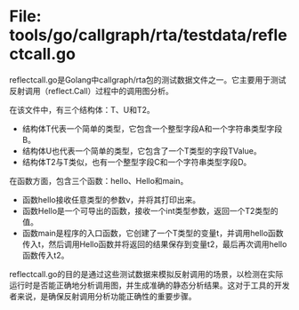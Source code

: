 # File: tools/go/callgraph/rta/testdata/reflectcall.go

reflectcall.go是Golang中callgraph/rta包的测试数据文件之一。它主要用于测试反射调用（reflect.Call）过程中的调用图分析。

在该文件中，有三个结构体：T、U和T2。

- 结构体T代表一个简单的类型，它包含一个整型字段A和一个字符串类型字段B。
- 结构体U也代表一个简单的类型，它包含了一个T类型的字段TValue。
- 结构体T2与T类似，也有一个整型字段C和一个字符串类型字段D。

在函数方面，包含三个函数：hello、Hello和main。

- 函数hello接收任意类型的参数v，并将其打印出来。
- 函数Hello是一个可导出的函数，接收一个int类型参数，返回一个T2类型的值。
- 函数main是程序的入口函数，它创建了一个T类型的变量t，并调用hello函数传入t，然后调用Hello函数并将返回的结果保存到变量t2，最后再次调用hello函数传入t2。

reflectcall.go的目的是通过这些测试数据来模拟反射调用的场景，以检测在实际运行时是否能正确地分析调用图，并生成准确的静态分析结果。这对于工具的开发者来说，是确保反射调用分析功能正确性的重要步骤。

